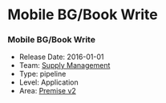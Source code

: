 # Mobile BG/Book Write
### Mobile BG/Book Write
* Release Date: 2016-01-01
* Team: [Supply Management](../teams/supply.md)
* Type: pipeline
* Level: Application
* Area: [Premise v2](areas/v2.png)
